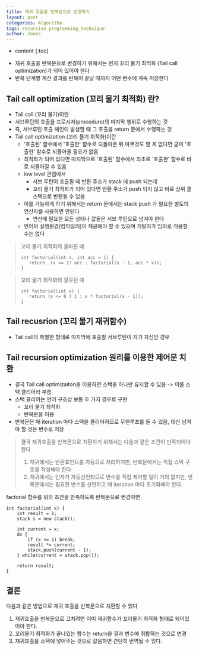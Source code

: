 ```yaml
---
title: 재귀 호출을 반복문으로 변경하기
layout: post
categories: Algorithm
tags: recursion programming_technique
author: James
---
```


* content
{:toc}

- 재귀 호출을 반복문으로 변경하기 위해서는 먼저 꼬리 물기 최적화 (Tail call optimization)가 되어 있어야 한다
- 반복 단계별 계산 결과를 반복이 끝날 때까지 어떤 변수에 계속 저장한다

## Tail call optimization (꼬리 물기 최적화) 란?
- Tail call (꼬리 물기)이란
 - 서브루틴의 호출을 프로시저(procedure)의 마지막 행위로 수행하는 것
 - 즉, 서브루틴 호출 체인이 발생할 때 그 호출을 return 문에서 수행하는 것
- Tail call optimization (꼬리 물기 최적화)이란
	- '호출된' 함수에서 '호출한' 함수로 되돌아온 뒤 아무것도 할 게 없다면 굳이 '호출한' 함수로 되돌아올 필요가 없음
	- 최적화가 되어 있다면 마지막으로 '호출된' 함수에서 최초로 '호출한' 함수로 바로 되돌아갈 수 있음
	- low level 관점에서
		- 서브 루틴이 호출될 때 반환 주소가 stack 에 push 되는데
		- 꼬리 물기 최적화가 되어 있다면 반환 주소가 push 되지 않고 바로 상위 콜스택으로 반환될 수 있음
	- 이를 가능하게 하기 위해서는 return 문에서는 stack push 가 필요한 별도의 연산자를 사용하면 안된다
		- 연산에 필요한 모든 상태나 값들은 서브 루틴으로 넘겨야 한다
  - 언어의 실행환경(컴파일러)이 제공해야 할 수 있으며 개발자가 임의로 적용할 수는 없다

>꼬리 물기 최적화의 올바른 예
>```
>int factorial(int x, int acc = 1) {
>    return  (x <= 1? acc : factorial(x - 1, acc * x));
>}
>```

>꼬리 물기 최적화의 잘못된 예
>```
>int factorial(int x) {
>    return (x <= 0 ? 1 : x * factorial(x - 1));
>}
>```

## Tail recusrion (꼬리 물기 재귀함수)
- Tail call의 특별한 형태로 마지막에 호출할 서브루틴이 자기 자신인 경우

## Tail recursion optimization 원리를 이용한 제어문 치환
- 결국 Tail call optimizaiton을 이용하면 스택을 하나만 유지할 수 있음 -> 이를 스택 클리어라 부름
- 스택 클리어는 언어 구조상 보통 두 가지 경우로 구현
	- 꼬리 물기 최적화
	- 반복문을 이용
- 반복문은 매 iteration 마다 스택을 클리어하므로 무한루프를 돌 수 있음, 대신 남겨야 할 것은 변수로 저장

> 결국 재귀호출을 반복문으로 치환하기 위해서는 다음과 같은 조건이 만족되어야 한다
> 1. 재귀에서는 반환포인트를 자동으로 처리하지만, 반복문에서는 직접 스택 구조를 작성해야 한다
> 2. 재귀에서는 인자가 자동선언되므로 변수를 직접 제어할 일이 거의 없지만, 반복문에서는 필요한 변수를 선언하고 매 iteration 마다 초기화해야 한다.

factorial 함수를 위의 조건을 만족하도록 반복문으로 변경하면
```
int factorial(int x) {
    int result = 1;
    stack s = new stack();
    
    int current = x;
    do {
        if (x <= 1) break;
        result *= current;
        stack.push(current - 1);
    } while(current = stack.pop());
    
    return result;
}
```

## 결론
다음과 같은 방법으로 재귀 호출을 반복문으로 치환할 수 있다
1. 재귀호출을 반복문으로 고치려면 이미 재귀함수가 꼬리물기 최적화 형태로 되어있어야 한다.
2. 꼬리물기 최적화가 끝나있는 함수는 return을 결과 변수에 취합하는 것으로 변경
3. 재귀호출을 스택에 넣어주는 것으로 갈음하면 간단히 번역될 수 있다.
